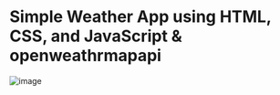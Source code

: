# Simple Weather App using HTML, CSS, and JavaScript & openweathrmapapi

![image](https://user-images.githubusercontent.com/20955511/111051345-0bcff300-845b-11eb-80ca-717a9a838e2c.png)
